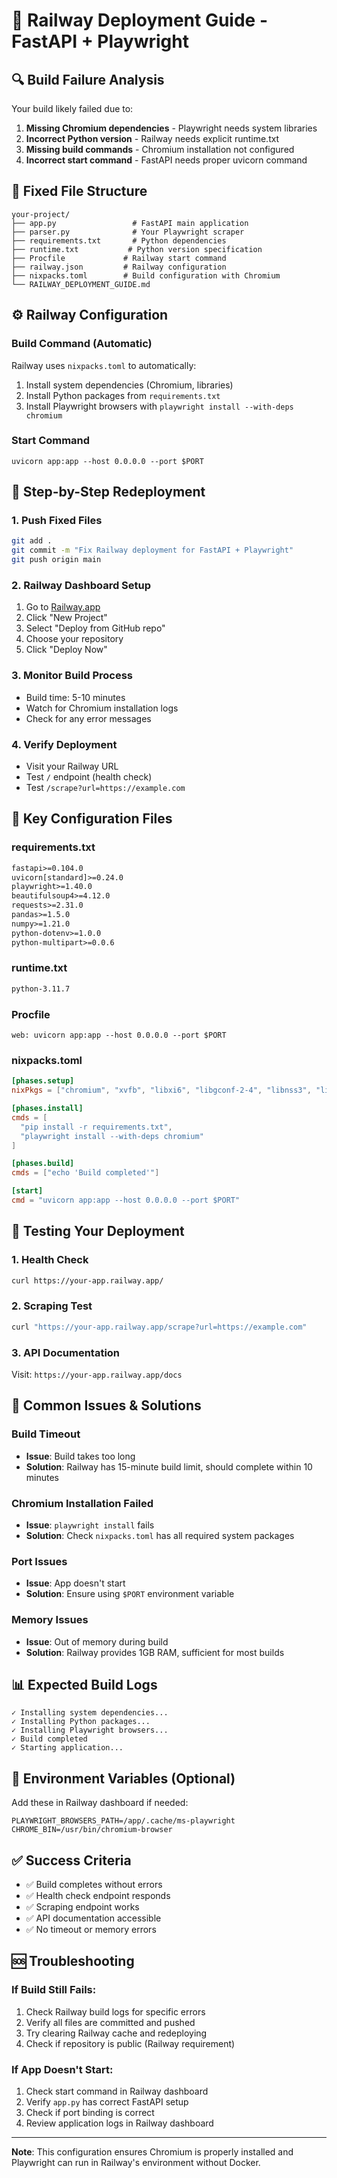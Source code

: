 # 🚂 Railway Deployment Guide - FastAPI + Playwright

## 🔍 Build Failure Analysis

Your build likely failed due to:
1. **Missing Chromium dependencies** - Playwright needs system libraries
2. **Incorrect Python version** - Railway needs explicit runtime.txt
3. **Missing build commands** - Chromium installation not configured
4. **Incorrect start command** - FastAPI needs proper uvicorn command

## 📁 Fixed File Structure

```
your-project/
├── app.py                 # FastAPI main application
├── parser.py              # Your Playwright scraper
├── requirements.txt       # Python dependencies
├── runtime.txt           # Python version specification
├── Procfile             # Railway start command
├── railway.json         # Railway configuration
├── nixpacks.toml        # Build configuration with Chromium
└── RAILWAY_DEPLOYMENT_GUIDE.md
```

## ⚙️ Railway Configuration

### Build Command (Automatic)
Railway uses `nixpacks.toml` to automatically:
1. Install system dependencies (Chromium, libraries)
2. Install Python packages from `requirements.txt`
3. Install Playwright browsers with `playwright install --with-deps chromium`

### Start Command
```
uvicorn app:app --host 0.0.0.0 --port $PORT
```

## 🚀 Step-by-Step Redeployment

### 1. Push Fixed Files
```bash
git add .
git commit -m "Fix Railway deployment for FastAPI + Playwright"
git push origin main
```

### 2. Railway Dashboard Setup
1. Go to [Railway.app](https://railway.app)
2. Click "New Project"
3. Select "Deploy from GitHub repo"
4. Choose your repository
5. Click "Deploy Now"

### 3. Monitor Build Process
- Build time: 5-10 minutes
- Watch for Chromium installation logs
- Check for any error messages

### 4. Verify Deployment
- Visit your Railway URL
- Test `/` endpoint (health check)
- Test `/scrape?url=https://example.com`

## 🔧 Key Configuration Files

### requirements.txt
```txt
fastapi>=0.104.0
uvicorn[standard]>=0.24.0
playwright>=1.40.0
beautifulsoup4>=4.12.0
requests>=2.31.0
pandas>=1.5.0
numpy>=1.21.0
python-dotenv>=1.0.0
python-multipart>=0.0.6
```

### runtime.txt
```txt
python-3.11.7
```

### Procfile
```
web: uvicorn app:app --host 0.0.0.0 --port $PORT
```

### nixpacks.toml
```toml
[phases.setup]
nixPkgs = ["chromium", "xvfb", "libxi6", "libgconf-2-4", "libnss3", "libatk-bridge2.0-0", "libdrm2", "libxkbcommon0", "libxcomposite1", "libxdamage1", "libxrandr2", "libgbm1", "libpango-1.0-0", "libcairo2", "libasound2"]

[phases.install]
cmds = [
  "pip install -r requirements.txt",
  "playwright install --with-deps chromium"
]

[phases.build]
cmds = ["echo 'Build completed'"]

[start]
cmd = "uvicorn app:app --host 0.0.0.0 --port $PORT"
```

## 🧪 Testing Your Deployment

### 1. Health Check
```bash
curl https://your-app.railway.app/
```

### 2. Scraping Test
```bash
curl "https://your-app.railway.app/scrape?url=https://example.com"
```

### 3. API Documentation
Visit: `https://your-app.railway.app/docs`

## 🚨 Common Issues & Solutions

### Build Timeout
- **Issue**: Build takes too long
- **Solution**: Railway has 15-minute build limit, should complete within 10 minutes

### Chromium Installation Failed
- **Issue**: `playwright install` fails
- **Solution**: Check `nixpacks.toml` has all required system packages

### Port Issues
- **Issue**: App doesn't start
- **Solution**: Ensure using `$PORT` environment variable

### Memory Issues
- **Issue**: Out of memory during build
- **Solution**: Railway provides 1GB RAM, sufficient for most builds

## 📊 Expected Build Logs

```
✓ Installing system dependencies...
✓ Installing Python packages...
✓ Installing Playwright browsers...
✓ Build completed
✓ Starting application...
```

## 🔄 Environment Variables (Optional)

Add these in Railway dashboard if needed:
```
PLAYWRIGHT_BROWSERS_PATH=/app/.cache/ms-playwright
CHROME_BIN=/usr/bin/chromium-browser
```

## ✅ Success Criteria

- ✅ Build completes without errors
- ✅ Health check endpoint responds
- ✅ Scraping endpoint works
- ✅ API documentation accessible
- ✅ No timeout or memory errors

## 🆘 Troubleshooting

### If Build Still Fails:
1. Check Railway build logs for specific errors
2. Verify all files are committed and pushed
3. Try clearing Railway cache and redeploying
4. Check if repository is public (Railway requirement)

### If App Doesn't Start:
1. Check start command in Railway dashboard
2. Verify `app.py` has correct FastAPI setup
3. Check if port binding is correct
4. Review application logs in Railway dashboard

---

**Note**: This configuration ensures Chromium is properly installed and Playwright can run in Railway's environment without Docker. 
